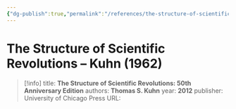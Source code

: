 ```yaml
---
{"dg-publish":true,"permalink":"/references/the-structure-of-scientific-revolutions-kuhn-1962/"}
---
```



# The Structure of Scientific Revolutions – Kuhn (1962)

> [!info]
> title: **The Structure of Scientific Revolutions: 50th Anniversary Edition**
> authors: **Thomas S. Kuhn**
> year: **2012**
> publisher: University of Chicago Press
> URL: 

